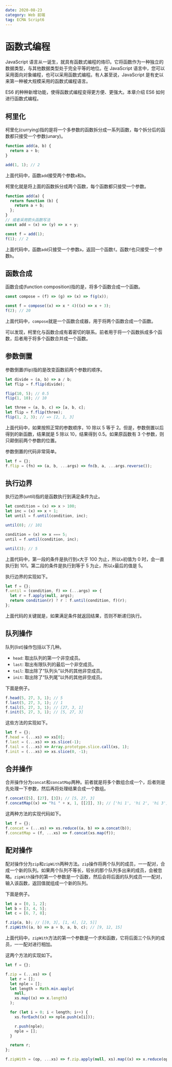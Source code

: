 ```yaml
---
date: 2020-08-23
category: Web 前端
tag: ECMA Script6
---
```


# 函数式编程

JavaScript 语言从一诞生，就具有函数式编程的烙印。它将函数作为一种独立的数据类型，与其他数据类型处于完全平等的地位。在 JavaScript 语言中，您可以采用面向对象编程，也可以采用函数式编程。有人甚至说，JavaScript 是有史以来第一种被大规模采用的函数式编程语言。

ES6 的种种新增功能，使得函数式编程变得更方便、更强大。本章介绍 ES6 如何进行函数式编程。

## 柯里化

柯里化(currying)指的是将一个多参数的函数拆分成一系列函数，每个拆分后的函数都只接受一个参数(unary)。

```js
function add(a, b) {
  return a + b;
}

add(1, 1); // 2
```

上面代码中，函数`add`接受两个参数`a`和`b`。

柯里化就是将上面的函数拆分成两个函数，每个函数都只接受一个参数。

```js
function add(a) {
  return function (b) {
    return a + b;
  };
}
// 或者采用箭头函数写法
const add = (x) => (y) => x + y;

const f = add(1);
f(1); // 2
```

上面代码中，函数`add`只接受一个参数`a`，返回一个函数`f`。函数`f`也只接受一个参数`b`。

## 函数合成

函数合成(function composition)指的是，将多个函数合成一个函数。

```js
const compose = (f) => (g) => (x) => f(g(x));

const f = compose((x) => x * 4)((x) => x + 3);
f(2); // 20
```

上面代码中，`compose`就是一个函数合成器，用于将两个函数合成一个函数。

可以发现，柯里化与函数合成有着密切的联系。前者用于将一个函数拆成多个函数，后者用于将多个函数合并成一个函数。

## 参数倒置

参数倒置(flip)指的是改变函数前两个参数的顺序。

```js
let divide = (a, b) => a / b;
let flip = f.flip(divide);

flip(10, 5); // 0.5
flip(1, 10); // 10

let three = (a, b, c) => [a, b, c];
let flip = f.flip(three);
flip(1, 2, 3); // => [2, 1, 3]
```

上面代码中，如果按照正常的参数顺序，10 除以 5 等于 2。但是，参数倒置以后得到的新函数，结果就是 5 除以 10，结果得到 0.5。如果原函数有 3 个参数，则只颠倒前两个参数的位置。

参数倒置的代码非常简单。

```js
let f = {};
f.flip = (fn) => (a, b, ...args) => fn(b, a, ...args.reverse());
```

## 执行边界

执行边界(until)指的是函数执行到满足条件为止。

```js
let condition = (x) => x > 100;
let inc = (x) => x + 1;
let until = f.until(condition, inc);

until(0); // 101

condition = (x) => x === 5;
until = f.until(condition, inc);

until(3); // 5
```

上面代码中，第一段的条件是执行到`x`大于 100 为止，所以`x`初值为 0 时，会一直执行到 101。第二段的条件是执行到等于 5 为止，所以`x`最后的值是 5。

执行边界的实现如下。

```js
let f = {};
f.until = (condition, f) => (...args) => {
  let r = f.apply(null, args);
  return condition(r) ? r : f.until(condition, f)(r);
};
```

上面代码的关键就是，如果满足条件就返回结果，否则不断递归执行。

## 队列操作

队列(list)操作包括以下几种。

- `head`: 取出队列的第一个非空成员。
- `last`: 取出有限队列的最后一个非空成员。
- `tail`: 取出除了“队列头”以外的其他非空成员。
- `init`: 取出除了“队列尾”以外的其他非空成员。

下面是例子。

```js
f.head(5, 27, 3, 1); // 5
f.last(5, 27, 3, 1); // 1
f.tail(5, 27, 3, 1); // [27, 3, 1]
f.init(5, 27, 3, 1); // [5, 27, 3]
```

这些方法的实现如下。

```js
let f = {};
f.head = (...xs) => xs[0];
f.last = (...xs) => xs.slice(-1);
f.tail = (...xs) => Array.prototype.slice.call(xs, 1);
f.init = (...xs) => xs.slice(0, -1);
```

## 合并操作

合并操作分为`concat`和`concatMap`两种。前者就是将多个数组合成一个，后者则是先处理一下参数，然后再将处理结果合成一个数组。

```js
f.concat([5], [27], [3]); // [5, 27, 3]
f.concatMap((x) => "hi " + x, 1, [[2]], 3); // ['hi 1', 'hi 2', 'hi 3']
```

这两种方法的实现代码如下。

```js
let f = {};
f.concat = (...xs) => xs.reduce((a, b) => a.concat(b));
f.concatMap = (f, ...xs) => f.concat(xs.map(f));
```

## 配对操作

配对操作分为`zip`和`zipWith`两种方法。`zip`操作将两个队列的成员，一一配对，合成一个新的队列。如果两个队列不等长，较长的那个队列多出来的成员，会被忽略。`zipWith`操作的第一个参数是一个函数，然后会将后面的队列成员一一配对，输入该函数，返回值就组成一个新的队列。

下面是例子。

```js
let a = [0, 1, 2];
let b = [3, 4, 5];
let c = [6, 7, 8];

f.zip(a, b); // [[0, 3], [1, 4], [2, 5]]
f.zipWith((a, b) => a + b, a, b, c); // [9, 12, 15]
```

上面代码中，`zipWith`方法的第一个参数是一个求和函数，它将后面三个队列的成员，一一配对进行相加。

这两个方法的实现如下。

```js
let f = {};

f.zip = (...xs) => {
  let r = [];
  let nple = [];
  let length = Math.min.apply(
    null,
    xs.map((x) => x.length)
  );

  for (let i = 0; i < length; i++) {
    xs.forEach((x) => nple.push(x[i]));

    r.push(nple);
    nple = [];
  }

  return r;
};

f.zipWith = (op, ...xs) => f.zip.apply(null, xs).map((x) => x.reduce(op));
```
